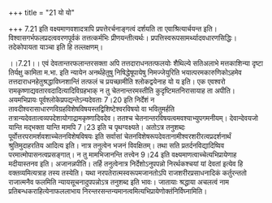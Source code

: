 +++
title = "21 यो यो"

+++
7.21 इति वक्ष्यमाणवशादत्रापि प्रपत्तेरर्चनाङ्गत्वं दर्शयति ता
एवाश्रित्यार्चयन्त इति। विश्वासगर्भफलप्रदत्ववरणपूर्वकं तत्तत्कर्मभिः
प्रीणयन्तीत्यर्थः। प्रपत्तिस्वरूपसामर्थ्यादवधारणसिद्धिः। तदेकोपायता
याञ्चा इति हि तल्लक्षणम्।  
  
।।7.21।। एवं देवतान्तरफलान्तरसक्ता अपि तत्तदाराधनतत्फलयोः शैथिल्ये
सतिअलाभे मत्तकाशिन्या दृष्टा तिर्यक्षु कामिता म.भा. इति न्यायेन
अनर्थहेतुषु निषिद्धेषूपायेषु निमज्जेयुरिति भयात्परमकारुणिकोऽहमेव
तत्तदाराधनहेतुश्रद्धाविघ्नशान्तिं तत्फलं च प्रयच्छामीति श्लोकद्वयेनाह यो
य इति। एक एवश्वरो रामकृष्णाद्यवतारवदादित्यादिविग्रहभाक् न तु
चेतनान्तरमस्तीति कुदृष्टिमतनिरासायाह ता अपीति। अयमभिप्रायः
पूर्वश्लोकेप्रपद्यन्तेऽन्यदेवताः 7।20 इति निर्देशं न
तावदीश्वरासाधारणविग्रहविशेषविषयस्तद्विशिष्टेश्वरविषयो वा भवितुमर्हति
तत्रान्यदेवतात्वव्यपदेशायोगाद्रामकृष्णादिवदेव। ततश्च
चेतनान्तरविषयत्वमवश्याभ्युपगमनीयम्। देवान्देवयजो यान्ति मद्भक्ता यान्ति
मामपि 7।23 इति च पृथग्वक्ष्यते। अतोऽत्र तनुशब्दः
पूर्वोत्तरपरामर्शवशाच्चेतनविशेषविषयः इति सर्वासां
चेतनविशेषरूपदेवतानामीश्वरशरीरत्वप्रदर्शनार्थं श्रुतिमुदाहरतिय आदित्य
इति। नात्र तनुत्वेन भजनं विवक्षितम्। तथा सति प्रतर्दनविद्यादिष्विव
परमात्मोपासनत्वप्रसङ्गात्। न तु मामभिजानन्ति तत्त्वेन 9।24 इति
वक्ष्यमाणत्वाच्चेत्यभिप्रायेणाह मदीयास्तनव इति। अजानन्नपीति। तर्हि
तनुत्वेनात्र निर्देशोऽनुपपन्नो निरर्थकश्चयां यां देवतां इत्येव हि
वक्तव्यमित्यत्राह तस्य तस्येति। यथा नरपतेरात्मस्वरूपमजानतोऽपि
राजशरीरप्रसाधनादिकं कर्तुरन्ततो राजात्मनैव फलमिति न्यायसूचनादुपपन्नोऽत्र
तनुशब्द इति भावः। जातायाः श्रद्धाया अचलत्वं नाम
प्रतिबन्धकराहित्येनाफललाभाय
निरन्तरसन्तन्यमानत्वमित्यभिप्रायेणोक्तंनिर्विघ्नामिति।  
  
